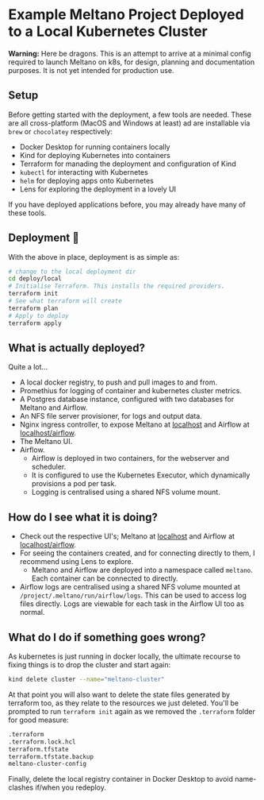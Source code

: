 # Example Meltano Project Deployed to a Local Kubernetes Cluster

**Warning:** Here be dragons. This is an attempt to arrive at a minimal config required to launch Meltano on k8s, for design, planning and documentation purposes. It is not yet intended for production use.

## Setup

Before getting started with the deployment, a few tools are needed. These are all cross-platform (MacOS and Windows at least) ad are installable via `brew` or `chocolatey` respectively:

- Docker Desktop for running containers locally
- Kind for deploying Kubernetes into containers
- Terraform for manading the deployment and configuration of Kind
- `kubectl` for interacting with Kubernetes
- `helm` for deploying apps onto Kubernetes
- Lens for exploring the deployment in a lovely UI

If you have deployed applications before, you may already have many of these tools.

## Deployment 🚀

With the above in place, deployment is as simple as:

```bash
# change to the local deployment dir
cd deploy/local
# Initialise Terraform. This installs the required providers.
terraform init
# See what terraform will create
terraform plan
# Apply to deploy
terraform apply
```

## What is actually deployed?

Quite a lot...

- A local docker registry, to push and pull images to and from.
- Promethius for logging of container and kubernetes cluster metrics.
- A Postgres database instance, configured with two databases for Meltano and Airflow.
- An NFS file server provisioner, for logs and output data.
- Nginx ingress controller, to expose Meltano at [localhost](http://localhost) and Airflow at [localhost/airflow](http://localhost/airflow).
- The Meltano UI.
- Airflow.
  - Airflow is deployed in two containers, for the webserver and scheduler.
  - It is configured to use the Kubernetes Executor, which dynamically provisions a pod per task.
  - Logging is centralised using a shared NFS volume mount.

## How do I see what it is doing?

- Check out the respective UI's; Meltano at [localhost](http://localhost) and Airflow at [localhost/airflow](http://localhost/airflow).
- For seeing the containers created, and for connecting directly to them, I recommend using Lens to explore.
  - Meltano and Airflow are deployed into a namespace called `meltano`. Each container can be connected to directly.
- Airflow logs are centralised using a shared NFS volume mounted at `/project/.meltano/run/airflow/logs`. This can be used to access log files directly. Logs are viewable for each task in the Airflow UI too as normal.

## What do I do if something goes wrong?

As kubernetes is just running in docker locally, the ultimate recourse to fixing things is to drop the cluster and start again:

```bash
kind delete cluster --name="meltano-cluster"
```

At that point you will also want to delete the state files generated by terraform too, as they relate to the resources we just deleted. You'll be prompted to run `terraform init` again as we removed the `.terraform` folder for good measure:

```bash
.terraform
.terraform.lock.hcl
terraform.tfstate
terraform.tfstate.backup
meltano-cluster-config
```

Finally, delete the local registry container in Docker Desktop to avoid name-clashes if/when you redeploy.
